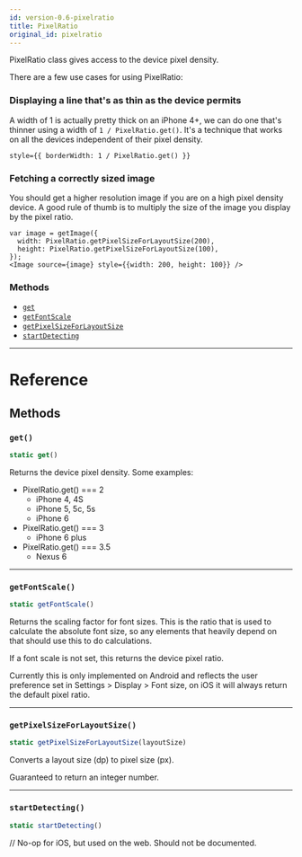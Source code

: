 ```yaml
---
id: version-0.6-pixelratio
title: PixelRatio
original_id: pixelratio
---
```


PixelRatio class gives access to the device pixel density.

There are a few use cases for using PixelRatio:

### Displaying a line that's as thin as the device permits

A width of 1 is actually pretty thick on an iPhone 4+, we can do one that's
thinner using a width of `1 / PixelRatio.get()`. It's a technique that works
on all the devices independent of their pixel density.

```
style={{ borderWidth: 1 / PixelRatio.get() }}
```

### Fetching a correctly sized image

You should get a higher resolution image if you are on a high pixel density
device. A good rule of thumb is to multiply the size of the image you display
by the pixel ratio.

```
var image = getImage({
  width: PixelRatio.getPixelSizeForLayoutSize(200),
  height: PixelRatio.getPixelSizeForLayoutSize(100),
});
<Image source={image} style={{width: 200, height: 100}} />
```


### Methods

- [`get`](pixelratio.md#get)
- [`getFontScale`](pixelratio.md#getfontscale)
- [`getPixelSizeForLayoutSize`](pixelratio.md#getpixelsizeforlayoutsize)
- [`startDetecting`](pixelratio.md#startdetecting)




---

# Reference

## Methods

### `get()`

```javascript
static get()
```


Returns the device pixel density. Some examples:

  - PixelRatio.get() === 2
    - iPhone 4, 4S
    - iPhone 5, 5c, 5s
    - iPhone 6
  - PixelRatio.get() === 3
    - iPhone 6 plus
  - PixelRatio.get() === 3.5
    - Nexus 6




---

### `getFontScale()`

```javascript
static getFontScale()
```


Returns the scaling factor for font sizes. This is the ratio that is used to calculate the
absolute font size, so any elements that heavily depend on that should use this to do
calculations.

If a font scale is not set, this returns the device pixel ratio.

Currently this is only implemented on Android and reflects the user preference set in
Settings > Display > Font size, on iOS it will always return the default pixel ratio.




---

### `getPixelSizeForLayoutSize()`

```javascript
static getPixelSizeForLayoutSize(layoutSize)
```


Converts a layout size (dp) to pixel size (px).

Guaranteed to return an integer number.




---

### `startDetecting()`

```javascript
static startDetecting()
```

// No-op for iOS, but used on the web. Should not be documented.




